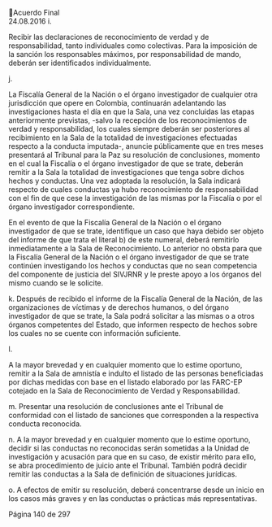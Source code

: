 Acuerdo Final  
24.08.2016 
i.

Recibir  las  declaraciones  de  reconocimiento  de  verdad  y  de  responsabilidad,  tanto 
individuales como colectivas. Para la imposición de la sanción los responsables máximos, 
por responsabilidad de mando, deberán ser identificados individualmente. 

j.

La Fiscalía General de la Nación o el órgano investigador de cualquier otra jurisdicción que 
opere en Colombia, continuarán adelantando las investigaciones hasta el día en que la 
Sala,  una  vez  concluidas  las  etapas  anteriormente  previstas,  -salvo  la  recepción  de  los 
reconocimientos de verdad y responsabilidad, los cuales siempre deberán ser posteriores 
al  recibimiento  en  la  Sala  de  la  totalidad  de  investigaciones  efectuadas  respecto  a  la 
conducta imputada-, anuncie públicamente que en tres meses presentará al Tribunal para 
la  Paz  su  resolución  de  conclusiones,  momento  en  el  cual  la  Fiscalía  o  el  órgano 
investigador de que se trate, deberán remitir a la Sala la totalidad de investigaciones que 
tenga sobre dichos hechos y conductas. Una vez adoptada la resolución, la Sala indicará 
respecto de cuales conductas ya hubo reconocimiento de responsabilidad con el fin de 
que  cese  la  investigación  de  las  mismas  por  la  Fiscalía  o  por  el  órgano  investigador 
correspondiente.  

 

 
En el evento de que la Fiscalía General de la Nación o el órgano investigador de que se 
trate, identifique un caso que haya debido ser objeto del informe de que trata el literal b) 
de  este  numeral,  deberá  remitirlo  inmediatamente  a  la  Sala  de  Reconocimiento.  Lo 
anterior no obsta para que la Fiscalía General de la Nación o el órgano investigador de que 
se  trate  continúen  investigando  los  hechos  y  conductas  que  no  sean  competencia  del 
componente de justicia del SIVJRNR y le preste apoyo a los órganos del mismo cuando se 
le solicite. 
 
k. Después de recibido el informe de la Fiscalía General de la Nación, de las organizaciones 
de víctimas y de derechos humanos, o del órgano investigador de que se trate, la Sala 
podrá  solicitar  a  las  mismas  o  a  otros  órganos  competentes  del  Estado,  que  informen 
respecto de hechos sobre los cuales no se cuente con información suficiente.  
 
l.

A la mayor brevedad y en cualquier momento que lo estime oportuno, remitir a la Sala de 
amnistía e indulto el listado de las personas beneficiadas por dichas medidas con base en 
el listado elaborado por las FARC-EP cotejado en la Sala de Reconocimiento de Verdad y 
Responsabilidad. 

 
m. Presentar una resolución de conclusiones ante el Tribunal de conformidad con el listado 
de sanciones que corresponden a la respectiva conducta reconocida.  
 
n. A  la  mayor  brevedad  y  en  cualquier  momento  que  lo  estime  oportuno,  decidir  si  las 
conductas no reconocidas serán sometidas a la Unidad de investigación y acusación para 
que  en  su  caso,  de  existir  mérito  para  ello,  se  abra  procedimiento  de  juicio  ante  el 
Tribunal.  También  podrá  decidir  remitir  las  conductas  a  la  Sala  de  definición  de 
situaciones jurídicas. 
 
o. A efectos de emitir su resolución, deberá concentrarse desde un inicio en los casos más 
graves y en las conductas o prácticas más representativas. 
 
Página 140 de 297 
 

